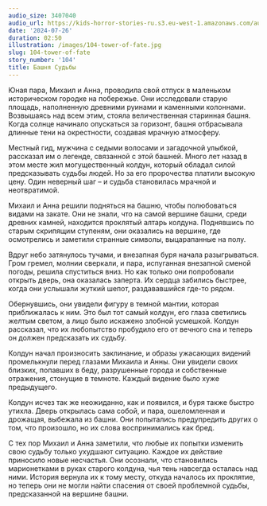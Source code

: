 ```yaml
---
audio_size: 3407040
audio_url: https://kids-horror-stories-ru.s3.eu-west-1.amazonaws.com/audio/104-tower-of-fate.mp3
date: '2024-07-26'
duration: 02:50
illustration: /images/104-tower-of-fate.jpg
slug: 104-tower-of-fate
story_number: '104'
title: Башня Судьбы
---
```


Юная пара, Михаил и Анна, проводила свой отпуск в маленьком историческом городке на побережье. Они исследовали старую площадь, наполненную древними руинами и каменными колоннами. Возвышаясь над всем этим, стояла величественная старинная башня. Когда солнце начинало опускаться за горизонт, башня отбрасывала длинные тени на окрестности, создавая мрачную атмосферу.

Местный гид, мужчина с седыми волосами и загадочной улыбкой, рассказал им о легенде, связанной с этой башней. Много лет назад в этом месте жил могущественный колдун, который обладал силой предсказывать судьбы людей. Но за его пророчества платили высокую цену. Один неверный шаг – и судьба становилась мрачной и неотвратимой.

Михаил и Анна решили подняться на башню, чтобы полюбоваться видами на закате. Они не знали, что на самой вершине башни, среди древних камней, находится проклятый алтарь колдуна. Поднявшись по старым скрипящим ступеням, они оказались на вершине, где осмотрелись и заметили странные символы, выцарапанные на полу.

Вдруг небо затянулось тучами, и внезапная буря начала разыгрываться. Гром гремел, молнии сверкали, и пара, испуганная внезапной сменой погоды, решила спуститься вниз. Но как только они попробовали открыть дверь, она оказалась заперта. Их сердца забились быстрее, когда они услышали жуткий шепот, раздававшийся где-то рядом.

Обернувшись, они увидели фигуру в темной мантии, которая приближалась к ним. Это был тот самый колдун, его глаза светились желтым светом, а лицо было искажено злобной усмешкой. Колдун рассказал, что их любопытство пробудило его от вечного сна и теперь он должен предсказать их судьбу.

Колдун начал произносить заклинание, и образы ужасающих видений промелькнули перед глазами Михаила и Анны. Они увидели своих близких, попавших в беду, разрушенные города и собственные отражения, стонущие в темноте. Каждый видение было хуже предыдущего.

Колдун исчез так же неожиданно, как и появился, и буря также быстро утихла. Дверь открылась сама собой, и пара, ошеломленная и дрожащая, выбежала из башни. Они попытались предупредить других о том, что произошло, но их слова воспринимались как бред.

С тех пор Михаил и Анна заметили, что любые их попытки изменить свою судьбу только ухудшают ситуацию. Каждое их действие приносило новые несчастья. Они осознали, что становились марионетками в руках старого колдуна, чья тень навсегда осталась над ними. История вернула их к тому месту, откуда началось их проклятие, но теперь они не могли найти спасения от своей проблемной судьбы, предсказанной на вершине башни.